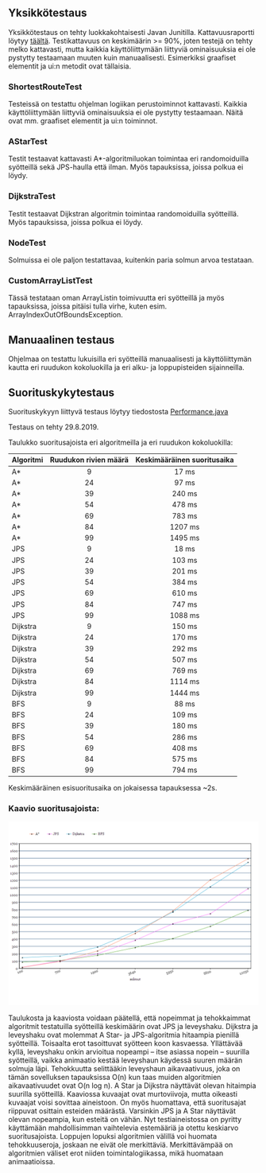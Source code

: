 ## Yksikkötestaus

Yksikkötestaus on tehty luokkakohtaisesti Javan Junitilla. Kattavuusraportti löytyy [täältä](https://github.com/hartzka/ShortestPathSolver/blob/master/dokumentaatio/images/test_report.png).
Testikattavuus on keskimäärin >= 90%, joten testejä on tehty melko kattavasti, mutta kaikkia käyttöliittymään liittyviä ominaisuuksia ei ole pystytty testaamaan muuten kuin manuaalisesti. Esimerkiksi graafiset elementit ja ui:n metodit ovat tällaisia. 

### ShortestRouteTest

Testeissä on testattu ohjelman logiikan perustoiminnot kattavasti. Kaikkia käyttöliittymään liittyviä ominaisuuksia ei ole pystytty testaamaan. Näitä ovat mm. graafiset elementit ja ui:n toiminnot.

### AStarTest

Testit testaavat kattavasti A*-algoritmiluokan toimintaa eri randomoiduilla syötteillä sekä JPS-haulla että ilman. Myös tapauksissa, joissa polkua ei löydy.

### DijkstraTest

Testit testaavat Dijkstran algoritmin toimintaa randomoiduilla syötteillä. Myös tapauksissa, joissa polkua ei löydy.

### NodeTest

Solmuissa ei ole paljon testattavaa, kuitenkin paria solmun arvoa testataan.

### CustomArrayListTest

Tässä testataan oman ArrayListin toimivuutta eri syötteillä ja myös tapauksissa, joissa pitäisi tulla virhe, kuten esim. ArrayIndexOutOfBoundsException.


## Manuaalinen testaus

Ohjelmaa on testattu lukuisilla eri syötteillä manuaalisesti ja käyttöliittymän kautta eri ruudukon kokoluokilla ja eri alku- ja loppupisteiden sijainneilla.

 
## Suorituskykytestaus

Suorituskykyyn liittyvä testaus löytyy tiedostosta [Performance.java](https://github.com/hartzka/ShortestPathSolver/blob/master/ShortestPathSolver/src/test/java/com/shortestpathsolver/performance/PerformanceTest.java)

Testaus on tehty 29.8.2019.

Taulukko suoritusajoista eri algoritmeilla ja eri ruudukon kokoluokilla:

|  Algoritmi | Ruudukon rivien määrä | Keskimääräinen suoritusaika
|---------------------------|:--:|:--:
| A* | 9 | 17 ms
| A* | 24 | 97 ms
| A* | 39 | 240 ms
| A* | 54 | 478 ms
| A* | 69 | 783 ms
| A* | 84 | 1207 ms
| A* | 99 | 1495 ms
| JPS | 9 | 18 ms
| JPS | 24 | 103 ms
| JPS | 39 | 201 ms
| JPS | 54 | 384 ms
| JPS | 69 | 610 ms
| JPS | 84 | 747 ms
| JPS | 99 | 1088 ms
| Dijkstra | 9 | 150 ms
| Dijkstra | 24 | 170 ms
| Dijkstra | 39 | 292 ms
| Dijkstra | 54 | 507 ms
| Dijkstra | 69 | 769 ms
| Dijkstra | 84 | 1114 ms
| Dijkstra | 99 | 1444 ms
| BFS | 9 | 88 ms
| BFS | 24 | 109 ms
| BFS | 39 | 180 ms
| BFS | 54 | 286 ms
| BFS | 69 | 408 ms
| BFS | 84 | 575 ms
| BFS | 99 | 794 ms


Keskimääräinen esisuoritusaika on jokaisessa tapauksessa ~2s.


### Kaavio suoritusajoista:

<img src="https://github.com/hartzka/ShortestPathSolver/blob/master/dokumentaatio/images/performance.png" width="800"/>


Taulukosta ja kaaviosta voidaan päätellä, että nopeimmat ja tehokkaimmat algoritmit testatuilla syötteillä keskimäärin ovat JPS ja leveyshaku. Dijkstra ja leveyshaku ovat molemmat A Star- ja JPS-algoritmia hitaampia pienillä syötteillä. Toisaalta erot tasoittuvat syötteen koon kasvaessa. Yllättävää kyllä, leveyshaku onkin arvioitua nopeampi – itse asiassa nopein – suurilla syötteillä, vaikka animaatio kestää leveyshaun käydessä suuren määrän solmuja läpi. Tehokkuutta selittääkin leveyshaun aikavaativuus, joka on tämän sovelluksen tapauksissa O(n) kun taas muiden algoritmien aikavaativuudet ovat O(n log n). A Star ja Dijkstra näyttävät olevan hitaimpia suurilla syötteillä. Kaaviossa kuvaajat ovat murtoviivoja, mutta oikeasti kuvaajat voisi sovittaa aineistoon. On myös huomattava, että suoritusajat riippuvat osittain esteiden määrästä. Varsinkin JPS ja A Star näyttävät olevan nopeampia, kun esteitä on vähän. Nyt testiaineistossa on pyritty käyttämään mahdollisimman vaihtelevia estemääriä ja otettu keskiarvo suoritusajoista. Loppujen lopuksi algoritmien välillä voi huomata tehokkuuseroja, joskaan ne eivät ole merkittäviä. Merkittävämpää on algoritmien väliset erot niiden toimintalogiikassa, mikä huomataan animaatioissa.
